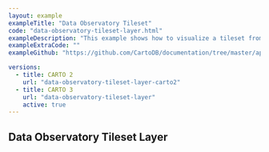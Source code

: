 ```yaml
---
layout: example
exampleTitle: "Data Observatory Tileset"
code: "data-observatory-tileset-layer.html"
exampleDescription: "This example shows how to visualize a tileset from our public repository of Data Observatory tilesets. Learn more and access the full list of available tilesets [here](/data-observatory/example-tilesets/)."
exampleExtraCode: ""
exampleGithub: "https://github.com/CartoDB/documentation/tree/master/app/content/deck-gl/examples/basic-examples/data-observatory-tileset-layer.html"

versions:
  - title: CARTO 2
    url: "data-observatory-tileset-layer-carto2"
  - title: CARTO 3
    url: "data-observatory-tileset-layer"
    active: true
---
```

## Data Observatory Tileset Layer